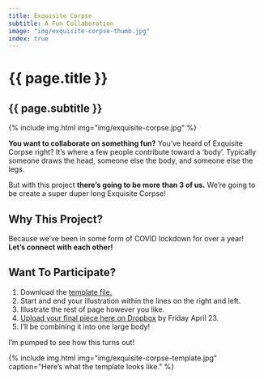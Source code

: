 ```yaml
---
title: Exquisite Corpse
subtitle: A Fun Collaboration
image: "img/exquisite-corpse-thumb.jpg"
index: true
---
```

# {{ page.title }}
## {{ page.subtitle }}
{% include img.html img="img/exquisite-corpse.jpg" %}

**You want to collaborate on something fun?** You’ve heard of Exquisite Corpse right? It’s where a few people contribute toward a ‘body’. Typically someone draws the head, someone else the body, and someone else the legs.

But with this project **there’s going to be more than 3 of us.** We’re going to be create a super duper long Exquisite Corpse!

## Why This Project?
Because we’ve been in some form of COVID lockdown for over a year!  
**Let’s connect with each other!**

## Want To Participate?

1. Download the [template file.](https://ttkb.me/corpse-template)
2. Start and end your illustration within the lines on the right and left.
3. Illustrate the rest of page however you like.
4. [Upload your final piece here on Dropbox](https://ttkb.me/corpse-submit) by Friday April 23.
5. I’ll be combining it into one large body!

I’m pumped to see how this turns out!

{% include img.html img="img/exquisite-corpse-template.jpg" caption="Here’s what the template looks like." %}
